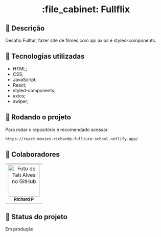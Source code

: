 <h1 align="center">:file_cabinet: Fullflix</h1>

## :memo: Descrição
Desafio Fulltur, fazer site de filmes com api axios e styled-components.

## :wrench: Tecnologias utilizadas
* HTML;
* CSS;
* JavaScript;
* React;
* styled-components;
* axios;
* swiper;

## :rocket: Rodando o projeto
Para rodar o repositório é recomendado acessar:
```
https://react-movies-richardp-fullture-school.netlify.app/
```

## :handshake: Colaboradores
<table>
  <tr>
    <td align="center">
      <a href="https://github.com/Richard-Passos">
        <img src="https://img.freepik.com/vetores-premium/desenho-de-desenho-animado-de-um-programador_29937-8176.jpg" width="100px;" alt="Foto de Tati Alves no GitHub"/><br>
        <sub>
          <b>Richard P</b>
        </sub>
      </a>
    </td>
  </tr>
</table>

## :dart: Status do projeto
Em produção
